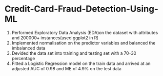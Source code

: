 # Credit-Card-Fraud-Detection-Using-ML
1) Performed Exploratory Data Analysis (EDA)on the dataset with attributes and 200000+ instances(used ggplot2 in R)
2) Implemented normalisation on the predictor variables and balanced the imbalanced data
3) Devided the data set into training and testing set with a 70-30 percentage
4) Fitted a Logistic Regression model on the train data and arrived at an adjusted AUC of 0.98 and ME of 4.9% on the test data
